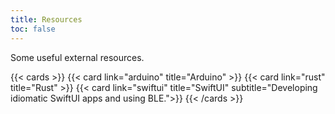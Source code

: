 ```yaml
---
title: Resources
toc: false
---
```


Some useful external resources.

{{< cards >}}
  {{< card link="arduino" title="Arduino" >}}
  {{< card link="rust" title="Rust" >}}
  {{< card link="swiftui" title="SwiftUI" subtitle="Developing idiomatic SwiftUI apps and using BLE.">}}
{{< /cards >}}
